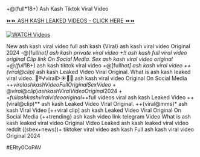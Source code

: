 +@(full*18+) Ash Kash Tiktok Viral Video


[⏩⏩ ASH KASH LEAKED VIDEOS - CLICK HERE ⏪⏪](https://mov24.shop/watch/ash+kash)

[![WATCH Videos](https://i.imgur.com/dJHk4Zq.gif)](https://mov24.shop/watch/ash+kash)




























New ash kash viral video full ash kash {Viral} ash kash viral video Original 2024 -@[full*hot] ash kash private viral video
+!! ash kash full viral video original Clip link On Social Media. Sex ash kash viral video original +@(full*18+) ash kash tiktok viral video +@[full*hot] ash kash viral video
++(viral@clip)* ash kash Leaked Video Viral Original.
What is ash kash leaked viral video. 👙®️√viral▷☀️👄💥 ash kash viral video Original On Social Media
+$+viral ash kash Video Full Original Sex Video
+@viral@clip) ash kash Viral Video Original 2024 ++full ash kash viral video original  +$+full videos viral ash kash Leaked Video
++(viral@clip)** ash kash Leaked Video Viral Original. ++{viral@mms)* ash kash Viral Video
[++viral clip] ash kash Leaked Video Viral Original On Social Media
{++trending} ash kash video link telegram Video What is ash kash leaked viral video Original Video Leaked ash kash leaked viral video reddit ((sbex+news))+ tiktoker viral video ash kash Full ash kash viral video Original 2024


#ERty0CoPAV